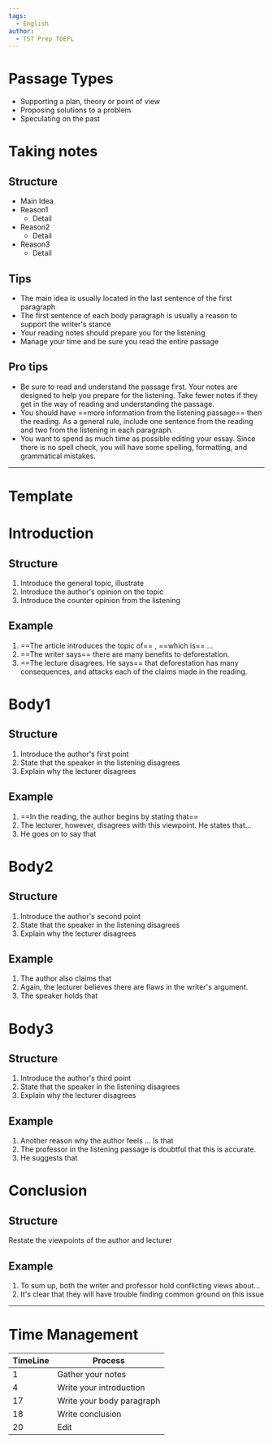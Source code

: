 ```yaml
---
tags:
  - English
author:
  - TST Prep TOEFL
---
```

# Passage Types
- Supporting a plan, theory or point of view
- Proposing solutions to a problem
- Speculating on the past

# Taking notes
## Structure
- Main Idea
- Reason1
	- Detail
- Reason2
	- Detail
- Reason3
	- Detail
## Tips
- The main idea is usually located in the last sentence of the first paragraph
- The first sentence of each body paragraph is usually a reason to support the writer's stance
- Your reading notes should prepare you for the listening
- Manage your time and be sure you read the entire passage
## Pro tips
- Be sure to read and understand the passage first. Your notes are designed to help you prepare for the listening. Take fewer notes if they get in the way of reading and understanding the passage.
- You should have ==more information from the listening passage== then the reading. As a general rule, include one sentence from the reading and two from the listening in each paragraph.
- You want to spend as much time as possible editing your essay. Since there is no spell check, you will have some spelling, formatting, and grammatical mistakes.


---
# Template
# Introduction 
## Structure
1. Introduce the general topic, illustrate
2. Introduce the author's opinion on the topic
3. Introduce the counter opinion from the listening
## Example
1. ==The article introduces the topic of==  , ==which is== ...
2. ==The writer says== there are many benefits to deforestation. 
3. ==The lecture disagrees. He says== that deforestation has many consequences, and attacks each of the claims made in the reading. 
# Body1
## Structure
1. Introduce the author's first point
2. State that the speaker in the listening disagrees
3. Explain why the lecturer disagrees
## Example
1. ==In the reading, the author begins by stating that==
2. The lecturer, however, disagrees with this viewpoint. He states that...
3. He goes on to say that
# Body2
## Structure
1. Introduce the author's second point
2. State that the speaker in the listening disagrees
3. Explain why the lecturer disagrees
## Example
1. The author also claims that
2. Again, the lecturer believes there are flaws in the writer's argument.
3. The speaker holds that

# Body3

## Structure
1. Introduce the author's third point
2. State that the speaker in the listening disagrees
3. Explain why the lecturer disagrees
## Example
1. Another reason why the author feels ... Is that
2. The professor in the listening passage is doubtful that this is accurate.
3. He suggests that 

# Conclusion
## Structure
Restate the viewpoints of the author and lecturer

## Example
1. To sum up, both the writer and professor hold conflicting views about...
2. It's clear that they will have trouble finding common ground on this issue



---
# Time Management

| TimeLine | Process                   |
| -------- | ------------------------- |
| 1        | Gather your notes         |
| 4        | Write your introduction   |
| 17       | Write your body paragraph |
| 18       | Write conclusion          |
| 20       | Edit                      |
